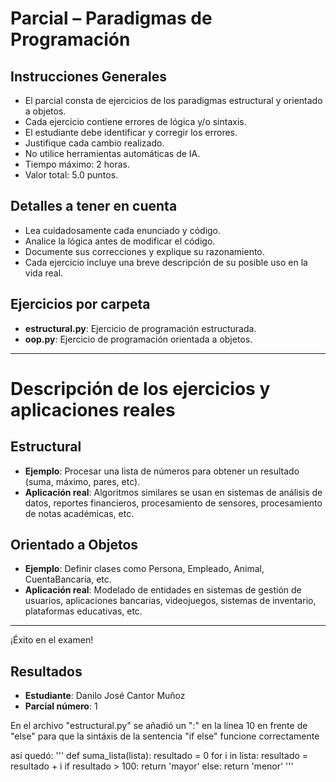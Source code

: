# Parcial – Paradigmas de Programación

## Instrucciones Generales

- El parcial consta de ejercicios de los paradigmas estructural y orientado a objetos.
- Cada ejercicio contiene errores de lógica y/o sintaxis.
- El estudiante debe identificar y corregir los errores.
- Justifique cada cambio realizado.
- No utilice herramientas automáticas de IA.
- Tiempo máximo: 2 horas.
- Valor total: 5.0 puntos.

## Detalles a tener en cuenta

- Lea cuidadosamente cada enunciado y código.
- Analice la lógica antes de modificar el código.
- Documente sus correcciones y explique su razonamiento.
- Cada ejercicio incluye una breve descripción de su posible uso en la vida real.

## Ejercicios por carpeta

- **estructural.py**: Ejercicio de programación estructurada.
- **oop.py**: Ejercicio de programación orientada a objetos.

---

# Descripción de los ejercicios y aplicaciones reales

## Estructural

- **Ejemplo**: Procesar una lista de números para obtener un resultado (suma, máximo, pares, etc).
- **Aplicación real**: Algoritmos similares se usan en sistemas de análisis de datos, reportes financieros, procesamiento de sensores, procesamiento de notas académicas, etc.

## Orientado a Objetos

- **Ejemplo**: Definir clases como Persona, Empleado, Animal, CuentaBancaria, etc.
- **Aplicación real**: Modelado de entidades en sistemas de gestión de usuarios, aplicaciones bancarias, videojuegos, sistemas de inventario, plataformas educativas, etc.

---

¡Éxito en el examen!

## Resultados

- **Estudiante**: Danilo José Cantor Muñoz
- **Parcial número**: 1

En el archivo "estructural.py" se añadió un ":" en la línea 10 en frente de "else" para que la sintáxis de la sentencia "if else" funcione correctamente

así quedó:
'''
def suma_lista(lista):
    resultado = 0
    for i in lista:
        resultado = resultado + i
    if resultado > 100:
        return 'mayor'
    else:
        return 'menor'
'''